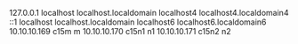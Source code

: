 127.0.0.1   localhost localhost.localdomain localhost4 localhost4.localdomain4
::1         localhost localhost.localdomain localhost6 localhost6.localdomain6
10.10.10.169  c15m  m
10.10.10.170  c15n1 n1
10.10.10.171  c15n2  n2

